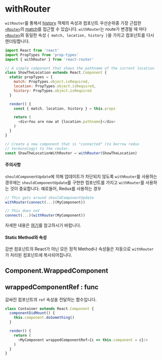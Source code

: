 # withRouter

`witRouter`를 통해서 [history](/api/history.md) 객체의 속성과 컴포넌트 우선순위중 가장 근접한 [`<Route>`](/api/route.md)의 [match](/api/match.md)를 접근할 수 있습니다. `withRouter`는 route가 변경될 때 마다 [`<Route>`](/api/route.md)와 동일한 속성 `{ match, location, history }`을 가지고 컴포넌트를 다시 렌더링합니다.

```js
import React from 'react'
import PropTypes from 'prop-types'
import { withRouter } from 'react-router'

// A simple component that shows the pathname of the current location
class ShowTheLocation extends React.Component {
  static propTypes = {
    match: PropTypes.object.isRequired,
    location: PropTypes.object.isRequired,
    history: PropTypes.object.isRequired
  }

  render() {
    const { match, location, history } = this.props

    return (
      <div>You are now at {location.pathname}</div>
    )
  }
}

// Create a new component that is "connected" (to borrow redux
// terminology) to the router.
const ShowTheLocationWithRouter = withRouter(ShowTheLocation)
```

#### 주의사항

`shouldComponentUpdate`에 의해 업데이트가 차단되지 않도록 `withRouter`를 사용하는 경우에는 `shouldComponentUpdate`를 구현한 컴포넌트를 가지고 `withRouter`를 사용하는 것이 중요합니다. 예로들어, Redux를 사용하는 경우

```js
// This gets around shouldComponentUpdate
withRouter(connect(...)(MyComponent))

// This does not
connect(...)(withRouter(MyComponent))
```

자세한 내용은 [여기](https://github.com/ReactTraining/react-router/blob/master/packages/react-router/docs/guides/blocked-updates.md)를 참고하시기 바랍니다.

#### Static Method와 속성

감싼 컴포넌트의 React가 아닌 모든 정적 Method나 속성들은 자동으로 `withRouter`가 처리된 컴포넌트에 복사되어집니다.

## Component.WrappedComponent



## wrappedComponentRef : func

감싸진 컴포넌트의 `ref` 속성을 전달하는 함수입니다.

```js
class Container extends React.Component {
  componentDidMount() {
    this.component.doSomething()  
  }

  render() {
    return (
      <MyComponent wrappedComponentRef={c => this.component = c}/>
    )
  }
}
```